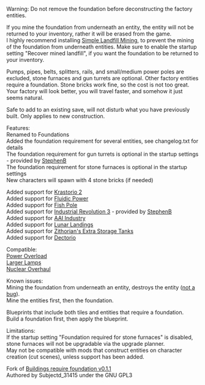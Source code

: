 Warning: Do not remove the foundation before deconstructing the factory entities.  

If you mine the foundation from underneath an entity, the entity will not be returned to your inventory, rather it will be erased from the game.  
I highly recommend installing [Simple Landfill Mining](https://mods.factorio.com/mod/simple_landfill_mining), to prevent the mining of the foundation from underneath entities. Make sure to enable the startup setting "Recover mined landfill", if you want the foundation to be returned to your inventory. 

Pumps, pipes, belts, splitters, rails, and small/medium power poles are excluded, stone furnaces and gun turrets are optional. Other factory entities require a foundation. Stone bricks work fine, so the cost is not too great.  
Your factory will look better, you will travel faster, and somehow it just seems natural.    

Safe to add to an existing save, will not disturb what you have previously built. Only applies to new construction.  

Features:  
Renamed to Foundations  
Added the foundation requirement for several entities, see changelog.txt for details  
The foundation requirement for gun turrets is optional in the startup settings - provided by [StephenB](https://mods.factorio.com/user/StephenB)  
The foundation requirement for stone furnaces is optional in the startup settings  
New characters will spawn with 4 stone bricks (if needed)  

Added support for [Krastorio 2](https://mods.factorio.com/mod/Krastorio2)  
Added support for [Fluidic Power](https://mods.factorio.com/mod/FluidicPower)  
Added support for [Fish Pole](https://mods.factorio.com/mod/fish-pole)  
Added support for [Industrial Revolution 3](https://mods.factorio.com/mod/IndustrialRevolution3) - provided by [StephenB](https://mods.factorio.com/user/StephenB)  
Added support for [AAI Industry](https://mods.factorio.com/mod/aai-industry)  
Added support for [Lunar Landings](https://mods.factorio.com/mod/LunarLandings)  
Added support for [Zithorian's Extra Storage Tanks](https://mods.factorio.com/mod/zithorian-extra-storage-tanks)  
Added support for [Dectorio](https://mods.factorio.com/mod/Dectorio)  

Compatible:  
[Power Overload](https://mods.factorio.com/mod/PowerOverload)  
[Larger Lamps](https://mods.factorio.com/mod/DeadlockLargerLamp)  
[Nuclear Overhaul](https://mods.factorio.com/mod/nuclear-overhaul)  

Known issues:  
Mining the foundation from underneath an entity, destroys the entity ([not a bug](https://forums.factorio.com/viewtopic.php?f=23&t=77571)).  
Mine the entities first, then the foundation.  

Blueprints that include both tiles and entities that require a foundation.  
Build a foundation first, then apply the blueprint.  

Limitations:  
If the startup setting "Foundation required for stone furnaces" is disabled, stone furnaces will not be upgradable via the upgrade planner.  
May not be compatible with mods that construct entities on character creation (cut scenes), unless support has been added.  

Fork of [Buildings require foundation v0.1.1](https://mods.factorio.com/mod/buildings-require-foundation)  
Authored by Subjectd_31415 under the GNU GPL3  

